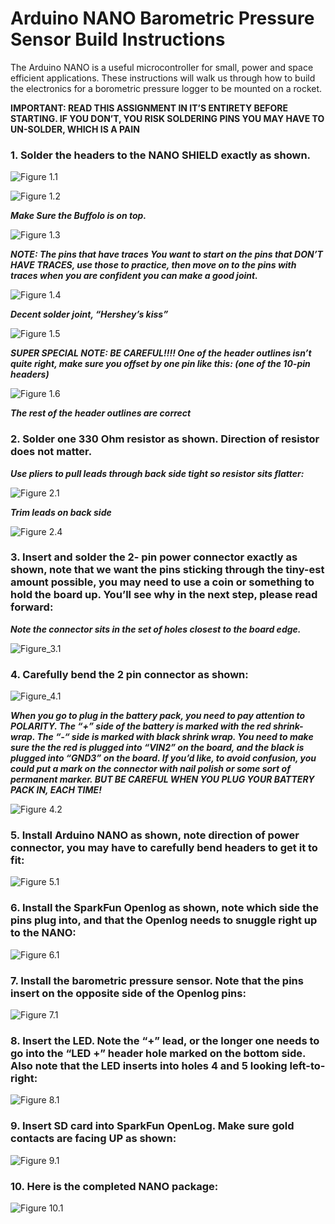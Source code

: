# Arduino NANO Barometric Pressure Sensor Build Instructions

The Arduino NANO is a useful microcontroller for small, power and space efficient applications.  These instructions will walk us through how to build the electronics for a borometric pressure logger to be mounted on a rocket.

**IMPORTANT: READ THIS ASSIGNMENT IN IT’S ENTIRETY BEFORE STARTING.  IF YOU DON’T, YOU RISK SOLDERING PINS YOU MAY HAVE TO UN-SOLDER, WHICH IS A PAIN**

### 1. Solder the headers to the NANO SHIELD exactly as shown. 

![Figure 1.1](https://github.com/WindsorHSRobotics/2021_Rocket_Lab/blob/main/Images/Figure_1.1.jpg?raw=true)

![Figure 1.2](https://github.com/WindsorHSRobotics/2021_Rocket_Lab/blob/main/Images/Figure_1.2.jpg?raw=true)

___Make Sure the Buffolo is on top.___

![Figure 1.3](https://github.com/WindsorHSRobotics/2021_Rocket_Lab/blob/main/Images/Figure_1.3.jpg?raw=true)

___NOTE: The pins that have traces You want to start on the pins that DON’T HAVE TRACES, use those to practice, then move on to the pins with traces when you are confident you can make a good joint.___

![Figure 1.4](https://github.com/WindsorHSRobotics/2021_Rocket_Lab/blob/main/Images/Figure_1.4.jpg?raw=true)

___Decent solder joint, “Hershey’s kiss”___

![Figure 1.5](https://github.com/WindsorHSRobotics/2021_Rocket_Lab/blob/main/Images/Figure_1.5.jpg?raw=true)

___SUPER SPECIAL NOTE:  BE CAREFUL!!!! One of the header outlines isn’t quite right, make sure you offset by one pin like this: (one of the 10-pin headers)___

![Figure 1.6](https://github.com/WindsorHSRobotics/2021_Rocket_Lab/blob/main/Images/Figure_1.6.jpg?raw=true)

___The rest of the header outlines are correct___

### 2. Solder one 330 Ohm resistor as shown.  Direction of resistor does not matter.

___Use pliers to pull leads through back side tight so resistor sits flatter:___

![Figure 2.1](https://github.com/WindsorHSRobotics/2021_Rocket_Lab/blob/main/Images/Figure_2.1a.jpg?raw=true)

___Trim leads on back side___

![Figure 2.4](https://github.com/WindsorHSRobotics/2021_Rocket_Lab/blob/main/Images/Figure_2.4.jpg?raw=true)

### 3. Insert and solder the 2- pin power connector exactly as shown, note that we want the pins sticking through the tiny-est amount possible, you may need to use a coin or something to hold the board up.  You’ll see why in the next step, please read forward:

___Note the connector sits in the set of holes closest to the board edge.___

![Figure_3.1](https://github.com/WindsorHSRobotics/2021_Rocket_Lab/blob/main/Images/Figure_3.1%20(1).jpg?raw=true)

### 4. Carefully bend the 2 pin connector as shown:

![Figure_4.1](https://github.com/WindsorHSRobotics/2021_Rocket_Lab/blob/main/Images/Figure_4.1%20(1).jpg?raw=true)

___When you go to plug in the battery pack, you need to pay attention to POLARITY.  The “+” side of the battery is marked with the red shrink-wrap.  The “-“ side is marked with black shrink wrap.  You need to make sure the the red is plugged into “VIN2” on the board, and the black is plugged into “GND3” on the board.  If you’d like, to avoid confusion, you could put a mark on the connector with nail polish or some sort of permanent marker.  BUT BE CAREFUL WHEN YOU PLUG YOUR BATTERY PACK IN, EACH TIME!___

![Figure 4.2](https://github.com/WindsorHSRobotics/2021_Rocket_Lab/blob/main/Images/Figure_4.2.jpg?raw=true)

### 5. Install Arduino NANO as shown, note direction of power connector, you may have to carefully bend headers to get it to fit:

![Figure 5.1](https://github.com/WindsorHSRobotics/2021_Rocket_Lab/blob/main/Images/Figure_5.1.jpg?raw=true)

### 6. Install the SparkFun Openlog as shown, note which side the pins plug into, and that the Openlog needs to snuggle right up to the NANO:

![Figure 6.1](https://github.com/WindsorHSRobotics/2021_Rocket_Lab/blob/main/Images/Figure_6.1.jpg?raw=true)

### 7. Install the barometric pressure sensor.  Note that the pins insert on the opposite side of the Openlog pins:

![Figure 7.1](https://github.com/WindsorHSRobotics/2021_Rocket_Lab/blob/main/Images/Figure_7.1.jpg?raw=true)

### 8. Insert the LED.  Note the “+” lead, or the longer one needs to go into the “LED +” header hole marked on the bottom side.  Also note that the LED inserts into holes 4 and 5 looking left-to-right:

![Figure 8.1](https://github.com/WindsorHSRobotics/2021_Rocket_Lab/blob/main/Images/Figure_8.1.jpg?raw=true)

### 9.	Insert SD card into SparkFun OpenLog.  Make sure gold contacts are facing UP as shown:

![Figure 9.1](https://github.com/WindsorHSRobotics/2021_Rocket_Lab/blob/main/Images/Figure_9.1.jpg?raw=true)

### 10. Here is the completed NANO package:

![Figure 10.1](https://github.com/WindsorHSRobotics/2021_Rocket_Lab/blob/main/Images/Figure_10.1.jpg?raw=true)

